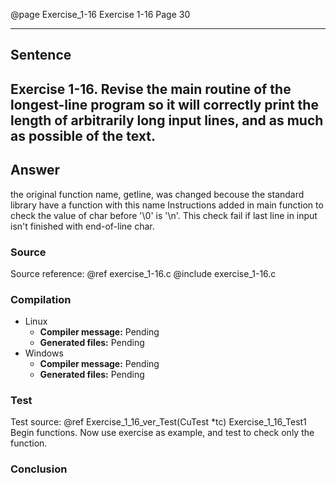 @page Exercise_1-16 Exercise 1-16
Page 30
 
---

## Sentence
Exercise 1-16. Revise the main routine of the longest-line program so it will correctly print the length of arbitrarily long input lines, and as much as possible of the text.
---

## Answer
the original function name, getline, was changed becouse the standard library have a function with this name 
Instructions added in main function to check the value of char before '\0' is '\n'.
This check fail if last line in input isn't finished with end-of-line char.

### Source
Source reference: @ref exercise_1-16.c
@include exercise_1-16.c

### Compilation
- Linux
  - **Compiler message:** Pending
  - **Generated files:** Pending
- Windows
  - **Compiler message:** Pending
  - **Generated files:** Pending

### Test
Test source: @ref Exercise_1_16_ver_Test(CuTest *tc)
Exercise_1_16_Test1
Begin functions. Now use exercise as example, and test to check only the function.

### Conclusion
